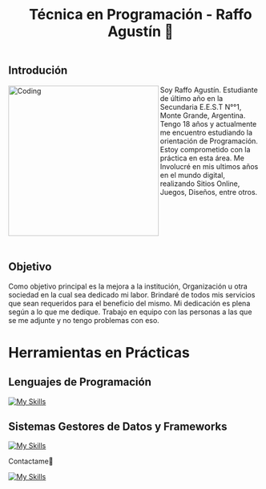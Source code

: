 <!--h1 without bottom border-->
<div id="user-content-toc">
  <ul align="center">
    <summary><h1 style="display: inline-block"> Técnica en Programación - Raffo Agustín 👋</h1></summary>
  </ul>
</div>


## Introdución

<img align="left" alt="Coding" width="300" src="https://i.pinimg.com/originals/81/17/8b/81178b47a8598f0c81c4799f2cdd4057.gif">

<p>Soy Raffo Agustín. Estudiante de último año en la Secundaria E.E.S.T N°°1, Monte Grande, Argentina. Tengo 18 años y actualmente me 
   encuentro estudiando la orientación de Programación. Estoy comprometido con la práctica en esta área. Me Involucré en mis ultimos años 
   en el mundo digital, realizando Sitios Online, Juegos, Diseños, entre otros.</p>

<br><br><br><br><br>

## Objetivo

Como objetivo principal es la mejora a la institución, Organización u otra sociedad en la cual sea dedicado mi labor. Brindaré de todos mis servicios que sean requeridos para el beneficio del mismo. Mi dedicación es plena según a lo que me dedique. Trabajo en equipo con las personas a las que se me adjunte y no tengo problemas con eso.

<h1>Herramientas en Prácticas</h1>
<h2>Lenguajes de Programación</h2>

[![My Skills](https://skillicons.dev/icons?i=js,html,css,php,python,java,ruby)](https://skillicons.dev)

<h2>Sistemas Gestores de Datos y Frameworks</h2>

[![My Skills](https://skillicons.dev/icons?i=mysql,spring,bootstrap,firebase,django,jquery)](https://skillicons.dev)


Contactame🤝

[![My Skills](https://skillicons.dev/icons?i=instagram,twitter,linkedin)](https://skillicons.dev)


